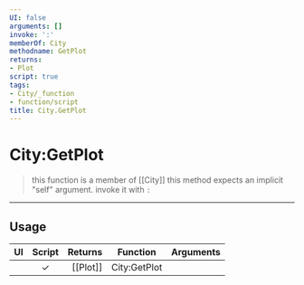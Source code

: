 ```yaml
---
UI: false
arguments: []
invoke: ':'
memberOf: City
methodname: GetPlot
returns:
- Plot
script: true
tags:
- City/_function
- function/script
title: City.GetPlot
---
```

# City:GetPlot
> this function is a member of [[City]]
> this method expects an implicit "self" argument. invoke it with `:`
-----
## Usage
|  UI | Script | Returns | Function | Arguments |
|:---:|:------:|-------:|:--------:|:---------|
| |✓|[[Plot]]|City:GetPlot||
